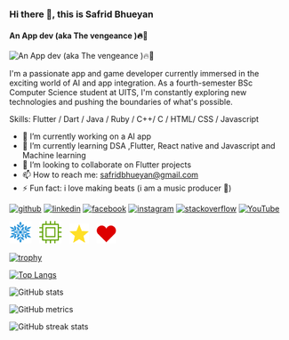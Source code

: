 ### Hi there 👋, this is Safrid Bhueyan
#### An App dev (aka The vengeance )🔥🦇
![An App dev (aka The vengeance )🔥🦇](https://giffiles.alphacoders.com/221/221141.gif)

I'm a passionate app and game developer currently immersed in the exciting world of AI and app integration. As a fourth-semester BSc Computer Science student at UITS, I'm constantly exploring new technologies and pushing the boundaries of what's possible.

Skills: Flutter / Dart / Java /  Ruby / C++/ C / HTML/ CSS / Javascript

- 🔭 I’m currently working on  a AI app 
- 🌱 I’m currently learning DSA ,Flutter, React native and Javascript and Machine learning  
- 👯 I’m looking to collaborate on Flutter projects  
- 📫 How to reach me: safridbhueyan@gmail.com 
- ⚡ Fun fact: i love making beats (i am a music producer 🎹) 


[<img src='https://cdn.jsdelivr.net/npm/simple-icons@3.0.1/icons/github.svg' alt='github' height='40'>](https://github.com/safridbhueyan)  [<img src='https://cdn.jsdelivr.net/npm/simple-icons@3.0.1/icons/linkedin.svg' alt='linkedin' height='40'>](https://www.linkedin.com/in/www.linkedin.com/in/safridbhueyan/)  [<img src='https://cdn.jsdelivr.net/npm/simple-icons@3.0.1/icons/facebook.svg' alt='facebook' height='40'>](https://www.facebook.com/https://www.facebook.com/safridbhuiyan.official)  [<img src='https://cdn.jsdelivr.net/npm/simple-icons@3.0.1/icons/instagram.svg' alt='instagram' height='40'>](https://www.instagram.com/https://www.instagram.com/safridbhuiyan//)  [<img src='https://cdn.jsdelivr.net/npm/simple-icons@3.0.1/icons/stackoverflow.svg' alt='stackoverflow' height='40'>](https://stackoverflow.com/users/https://stackoverflow.com/users/25765718/safrid-bhuiyan)  [<img src='https://cdn.jsdelivr.net/npm/simple-icons@3.0.1/icons/youtube.svg' alt='YouTube' height='40'>](https://www.youtube.com/channel/https://www.youtube.com/channel/UCExV3ThuoREZ_FCflV_qc3g)  

<a href='https://archiveprogram.github.com/'><img src='https://raw.githubusercontent.com/acervenky/animated-github-badges/master/assets/acbadge.gif' width='40' height='40'></a> <a href='https://docs.github.com/en/developers'><img src='https://raw.githubusercontent.com/acervenky/animated-github-badges/master/assets/devbadge.gif' width='40' height='40'></a> <a href='https://stars.github.com/'><img src='https://raw.githubusercontent.com/acervenky/animated-github-badges/master/assets/starbadge.gif' width='35' height='35'></a> <a href='https://docs.github.com/en/github/supporting-the-open-source-community-with-github-sponsors'><img src='https://raw.githubusercontent.com/acervenky/animated-github-badges/master/assets/sponsorbadge.gif' width='35' height='35'></a> 

[![trophy](https://github-profile-trophy.vercel.app/?username=safridbhueyan)](https://github.com/ryo-ma/github-profile-trophy)

[![Top Langs](https://github-readme-stats.vercel.app/api/top-langs/?username=safridbhueyan)](https://github.com/anuraghazra/github-readme-stats)

![GitHub stats](https://github-readme-stats.vercel.app/api?username=safridbhueyan&show_icons=true&count_private=true)  

![GitHub metrics](https://metrics.lecoq.io/safridbhueyan)  

![GitHub streak stats](https://streak-stats.demolab.com/?user=safridbhueyan)  

